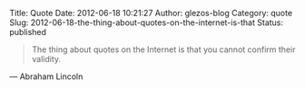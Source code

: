 Title: Quote
Date: 2012-06-18 10:21:27
Author: glezos-blog
Category: quote
Slug: 2012-06-18-the-thing-about-quotes-on-the-internet-is-that
Status: published

> The thing about quotes on the Internet is that you cannot confirm their validity.

&mdash; Abraham Lincoln
